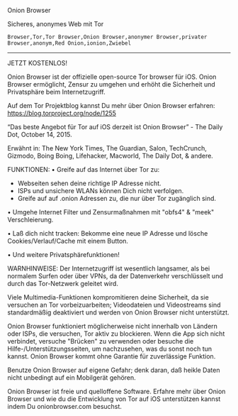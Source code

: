 Onion Browser

Sicheres, anonymes Web mit Tor

`Browser,Tor,Tor Browser,Onion Browser,anonymer Browser,privater Browser,anonym,Red Onion,ionion,Zwiebel`

---

JETZT KOSTENLOS!

Onion Browser ist der offizielle open-source Tor browser für iOS. Onion Browser ermöglicht, Zensur zu umgehen und erhöht die Sicherheit und Privatsphäre beim Internetzugriff.

Auf dem Tor Projektblog kannst Du mehr über Onion Browser erfahren: https://blog.torproject.org/node/1255

“Das beste Angebot für Tor auf iOS derzeit ist Onion Browser” - The Daily Dot, October 14, 2015.

Erwähnt in: The New York Times, The Guardian, Salon, TechCrunch, Gizmodo, Boing Boing, Lifehacker, Macworld, The Daily Dot, & andere.

FUNKTIONEN:
• Greife auf das Internet über Tor zu:
- Webseiten sehen deine richtige IP Adresse nicht.
- ISPs und unsichere WLANs können Dich nicht verfolgen.
- Greife auf auf .onion Adressen zu, die nur über Tor zugänglich sind.

• Umgehe Internet Filter und Zensurmaßnahmen mit "obfs4" & "meek" Verschleierung.

• Laß dich nicht tracken: Bekomme eine neue IP Adresse und lösche Cookies/Verlauf/Cache mit einem Button.

• Und weitere Privatsphärefunktionen!

WARNHINWEISE:
Der Internetzugriff ist wesentlich langsamer, als bei normalem Surfen oder über VPNs, da der Datenverkehr verschlüsselt und durch das Tor-Netzwerk geleitet wird.

Viele Multimedia-Funktionen kompromitieren deine Sicherheit, da sie versuchen an Tor vorbeizuarbeiten; Videodateien und Videostreams sind standardmäßig deaktiviert und werden von Onion Browser nicht unterstützt.

Onion Browser funktioniert möglicherweise nicht innerhalb von Ländern oder ISPs, die versuchen, Tor aktiv zu blockieren. Wenn die App sich nicht verbindet, versuche "Brücken" zu verwenden oder besuche die Hilfe-/Unterstützungsseiten, um nachzusehen, was du sonst noch tun kannst. Onion Browser kommt ohne Garantie für zuverlässige Funktion.

Benutze Onion Browser auf eigene Gefahr; denk daran, daß heikle Daten nicht unbedingt auf ein Mobilgerät gehören.

Onion Browser ist freie und quelloffene Software. Erfahre mehr über Onion Browser und wie du die Entwicklung von Tor auf iOS unterstützen kannst indem Du onionbrowser.com besuchst.
